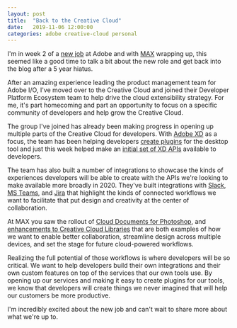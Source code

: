 ```yaml
---
layout: post
title:  "Back to the Creative Cloud"
date:   2019-11-06 12:00:00
categories: adobe creative-cloud personal
---
```

I'm in week 2 of a [new job](https://www.linkedin.com/in/ryanstewart/) at Adobe and with [MAX](https://max.adobe.com/) wrapping up, this seemed like a good time to talk a bit about the new role and get back into the blog after a 5 year hiatus. 

After an amazing experience leading the product management team for Adobe I/O, I've moved over to the Creative Cloud and joined their Developer Platform Ecosystem team to help drive the cloud extensibility strategy. For me, it's part homecoming and part an opportunity to focus on a specific community of developers and help grow the Creative Cloud.

The group I've joined has already been making progress in opening up multiple parts of the Creative Cloud for developers. With [Adobe XD](https://www.adobe.com/products/xd.html) as a focus, the team has been helping developers [create plugins](https://adobexdplatform.com/plugin-docs/) for the desktop tool and just this week helped make an [initial set of XD APIs](https://adobexdplatform.com/cloud-content-api-docs/) available to developers. 

The team has also built a number of integrations to showcase the kinds of experiences developers will be able to create with the APIs we're looking to make available more broadly in 2020. They've built integrations with [Slack](https://adobeio.slack.com/apps/A7P35MCT0-adobe-creative-cloud), [MS Teams](https://appsource.microsoft.com/en-us/product/office/WA104381222?tab=Overview), and [Jira](https://marketplace.atlassian.com/apps/1219582/adobe-xd-for-jira?hosting=cloud&tab=overview) that highlight the kinds of connected workflows we want to facilitate that put design and creativity at the center of collaboration. 

At MAX you saw the rollout of [Cloud Documents for Photoshop](https://helpx.adobe.com/sea/photoshop/using/cloud-documents-faq.html), and [enhancements to Creative Cloud Libraries](https://theblog.adobe.com/creative-cloud-libraries-putting-all-your-assets-at-your-fingertips-and-making-collaboration-easier-than-ever/) that are both examples of how we want to enable better collaboration, streamline design across multiple devices, and set the stage for future cloud-powered workflows. 

Realizing the full potential of those workflows is where developers will be so critical. We want to help developers build their own integrations and their own custom features on top of the services that our own tools use. By opening up our services and making it easy to create plugins for our tools, we know that developers will create things we never imagined that will help our customers be more productive.

I'm incredibly excited about the new job and can't wait to share more about what we're up to.
